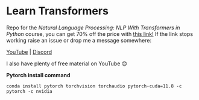 # Learn Transformers

Repo for the *Natural Language Processing: NLP With Transformers in Python* course, you can get 70% off the price with [this link!](https://www.udemy.com/course/nlp-with-transformers/?couponCode=70SEP2021) If the link stops working raise an issue or drop me a message somewhere:

[YouTube](https://www.youtube.com/c/jamesbriggs)
| [Discord](https://discord.gg/c5QtDB9RAP)

I also have plenty of free material on YouTube 😊

**Pytorch install command**

```
conda install pytorch torchvision torchaudio pytorch-cuda=11.8 -c pytorch -c nvidia
```

